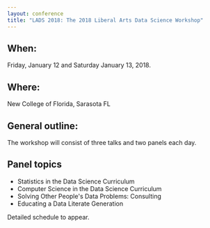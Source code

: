 ```yaml
---
layout: conference
title: "LADS 2018: The 2018 Liberal Arts Data Science Workshop"
---
```


## When:
Friday, January 12 and Saturday January 13, 2018.

## Where:
New College of Florida, Sarasota FL

## General outline:
The workshop will consist of three talks and two panels each day.

## Panel topics
- Statistics in the Data Science Curriculum
- Computer Science in the Data Science Curriculum
- Solving Other People's Data Problems: Consulting
- Educating a Data Literate Generation 

Detailed schedule to appear.

